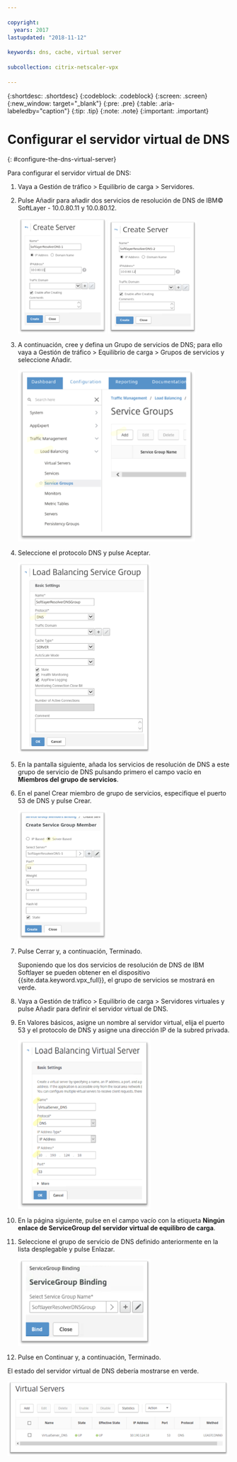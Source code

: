 ```yaml
---

copyright:
  years: 2017
lastupdated: "2018-11-12"

keywords: dns, cache, virtual server

subcollection: citrix-netscaler-vpx

---
```


{:shortdesc: .shortdesc}
{:codeblock: .codeblock}
{:screen: .screen}
{:new_window: target="_blank"}
{:pre: .pre}
{:table: .aria-labeledby="caption"}
{:tip: .tip}
{:note: .note}
{:important: .important}

# Configurar el servidor virtual de DNS
{: #configure-the-dns-virtual-server}

Para configurar el servidor virtual de DNS:

1. Vaya a Gestión de tráfico > Equilibrio de carga > Servidores.
2. Pulse Añadir para añadir dos servicios de resolución de DNS de IBM© SoftLayer - 10.0.80.11 y 10.0.80.12.

	<img src="images/fp5.png" alt="dibujo" style="width: 200px;"/> <img src="images/fp5b.png" alt="dibujo" style="width: 200px;"/>

3. A continuación, cree y defina un Grupo de servicios de DNS; para ello vaya a Gestión de tráfico > Equilibrio de carga > Grupos de servicios y seleccione Añadir.

	<img src="images/fp6.png" alt="dibujo" style="width: 400px;"/>

4. Seleccione el protocolo DNS y pulse Aceptar.

	<img src="images/fp7.png" alt="dibujo" style="width: 300px;"/>

5. En la pantalla siguiente, añada los servicios de resolución de DNS a este grupo de servicio de DNS pulsando primero el campo vacío en **Miembros del grupo de servicios**.

6. En el panel Crear miembro de grupo de servicios, especifique el puerto 53 de DNS y pulse Crear.

	<img src="images/fp8.png" alt="dibujo" style="width: 200px;"/>

7. Pulse Cerrar y, a continuación, Terminado.

	Suponiendo que los dos servicios de resolución de DNS de IBM Softlayer se pueden obtener en el dispositivo {{site.data.keyword.vpx_full}}, el grupo de servicios se mostrará en verde.

8. Vaya a Gestión de tráfico > Equilibrio de carga > Servidores virtuales y pulse Añadir para definir el servidor virtual de DNS.
9. En Valores básicos, asigne un nombre al servidor virtual, elija el puerto 53 y el protocolo de DNS y asigne una dirección IP de la subred privada.

	<img src="images/fp9.png" alt="dibujo" style="width: 300px;"/>

10. En la página siguiente, pulse en el campo vacío con la etiqueta **Ningún enlace de ServiceGroup del servidor virtual de equilibro de carga**.
11. Seleccione el grupo de servicio de DNS definido anteriormente en la lista desplegable y pulse Enlazar.  

	<img src="images/fp10.png" alt="dibujo" style="width: 300px;"/>

12. Pulse en Continuar y, a continuación, Terminado.

El estado del servidor virtual de DNS debería mostrarse en verde.

<img src="images/fp11.png" alt="dibujo" style="width: 500px;"/>
